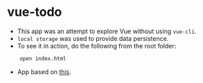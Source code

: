 vue-todo
========
* This app was an attempt to explore Vue without using `vue-cli`. 
* `local storage` was used to provide data persistence.
* To see it in action, do the following from the root folder:

```bash
    open index.html
```

* App based on [this](https://www.youtube.com/watch?v=pF590TdMKO4).
